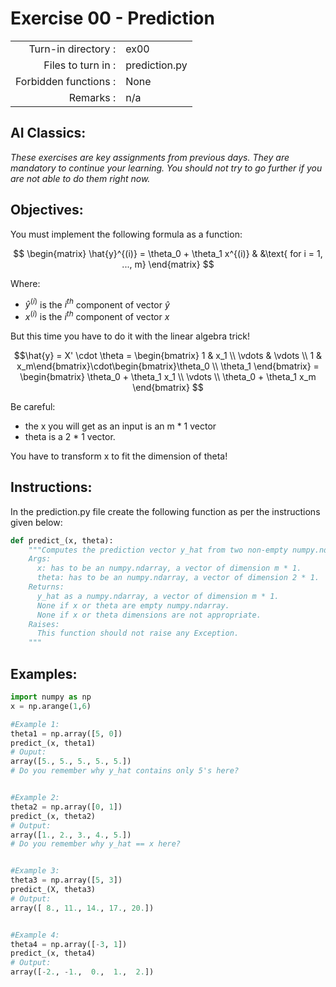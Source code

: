 # Exercise 00 - Prediction

|                         |                    |
| -----------------------:| ------------------ |
|   Turn-in directory :   |  ex00              |
|   Files to turn in :    |  prediction.py     |
|   Forbidden functions : |  None              |
|   Remarks :             |  n/a               |

## AI Classics: 
*These exercises are key assignments from previous days. They are mandatory to continue your learning. You should not try to go further if you are not able to do them right now.*

## Objectives:
You must implement the following formula as a function:  

$$
\begin{matrix}
\hat{y}^{(i)} = \theta_0 + \theta_1 x^{(i)} & &\text{ for i = 1, ..., m}
\end{matrix}
$$  
  
Where:
- $\hat{y}^{(i)}$ is the *$i^{th}$* component of vector $\hat{y}$
- $x^{(i)}$ is the *$i^{th}$* component of vector $x$ 

But this time you have to do it with the linear algebra trick!  

$$\hat{y} = X' \cdot \theta = \begin{bmatrix} 1 & x_1 \\ \vdots & \vdots \\ 1 & x_m\end{bmatrix}\cdot\begin{bmatrix}\theta_0 \\ \theta_1 \end{bmatrix} = \begin{bmatrix} \theta_0 + \theta_1 x_1 \\ \vdots \\ \theta_0 + \theta_1 x_m \end{bmatrix} $$
  

Be careful: 
- the x you will get as an input is an m * 1 vector
- theta is a 2 * 1 vector. 

You have to transform x to fit the dimension of theta!

## Instructions:
In the prediction.py file create the following function as per the instructions given below:
```python
def predict_(x, theta):
    """Computes the prediction vector y_hat from two non-empty numpy.ndarray.
    Args:
      x: has to be an numpy.ndarray, a vector of dimension m * 1.
      theta: has to be an numpy.ndarray, a vector of dimension 2 * 1.
    Returns:
      y_hat as a numpy.ndarray, a vector of dimension m * 1.
      None if x or theta are empty numpy.ndarray.
      None if x or theta dimensions are not appropriate.
    Raises:
      This function should not raise any Exception.
    """
```

## Examples:

```python
import numpy as np
x = np.arange(1,6)

#Example 1:
theta1 = np.array([5, 0])
predict_(x, theta1)
# Ouput:
array([5., 5., 5., 5., 5.])
# Do you remember why y_hat contains only 5's here?  


#Example 2:
theta2 = np.array([0, 1])
predict_(x, theta2)
# Output:
array([1., 2., 3., 4., 5.])
# Do you remember why y_hat == x here?  


#Example 3:
theta3 = np.array([5, 3])
predict_(X, theta3)
# Output:
array([ 8., 11., 14., 17., 20.])


#Example 4:
theta4 = np.array([-3, 1])
predict_(x, theta4)
# Output:
array([-2., -1.,  0.,  1.,  2.])
```